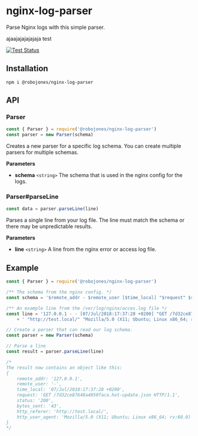 # nginx-log-parser

Parse Nginx logs with this simple parser.

ajaajajajajajaja test

[![Test Status](https://github.com/robojones/nginx-log-parser/workflows/Tests/badge.svg)](https://github.com/robojones/nginx-log-parser/actions?query=workflow%3ATests)

## Installation

```
npm i @robojones/nginx-log-parser
```

## API

### Parser

```typescript
const { Parser } = require('@robojones/nginx-log-parser')
const parser = new Parser(schema)
```

Creates a new parser for a specific log schema.
You can create multiple parsers for multiple schemas.

**Parameters**
- **schema** `<string>` The schema that is used in the nginx config for the logs.

### Parser#parseLine

```typescript
const data = parser.parseLine(line)
```

Parses a single line from your log file.
The line must match the schema or there may be unpredictable results.

**Parameters**
- **line** `<string>` A line from the nginx error or access log file.

## Example
```typescript
const { Parser } = require('@robojones/nginx-log-parser')

/** The schema from the nginx config. */
const schema = '$remote_addr - $remote_user [$time_local] "$request" $status $bytes_sent "$http_referer" "$http_user_agent"'

/** An example line from the /ver/log/nginx/acces.log file */
const line = '127.0.0.1 - - [07/Jul/2018:17:37:28 +0200] "GET /7d32ce87648a4050faca.hot-update.json HTTP/1.1" 200 43'
	+ ' "http://test.local/" "Mozilla/5.0 (X11; Ubuntu; Linux x86_64; rv:60.0) Gecko/20100101 Firefox/60.0"'

// Create a parser that can read our log schema.
const parser = new Parser(schema)

// Parse a line
const result = parser.parseLine(line)

/*
The result now contains an object like this:
{
	remote_addr: '127.0.0.1',
	remote_user: '-',
	time_local: '07/Jul/2018:17:37:28 +0200',
	request: 'GET /7d32ce87648a4050faca.hot-update.json HTTP/1.1',
	status: '200',
	bytes_sent: '43',
	http_referer: 'http://test.local/',
	http_user_agent: 'Mozilla/5.0 (X11; Ubuntu; Linux x86_64; rv:60.0) Gecko/20100101 Firefox/60.0',
}
*/
```
